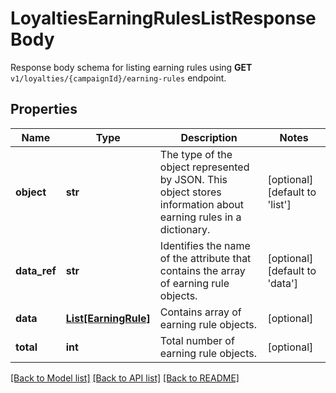 # LoyaltiesEarningRulesListResponseBody

Response body schema for listing earning rules using **GET** `v1/loyalties/{campaignId}/earning-rules` endpoint.

## Properties
Name | Type | Description | Notes
------------ | ------------- | ------------- | -------------
**object** | **str** | The type of the object represented by JSON. This object stores information about earning rules in a dictionary. | [optional] [default to 'list']
**data_ref** | **str** | Identifies the name of the attribute that contains the array of earning rule objects. | [optional] [default to 'data']
**data** | [**List[EarningRule]**](EarningRule.md) | Contains array of earning rule objects. | [optional] 
**total** | **int** | Total number of earning rule objects. | [optional] 

[[Back to Model list]](../README.md#documentation-for-models) [[Back to API list]](../README.md#documentation-for-api-endpoints) [[Back to README]](../README.md)


